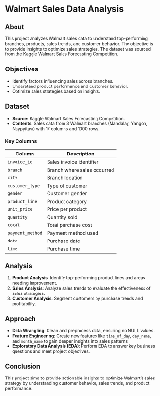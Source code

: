 # Walmart Sales Data Analysis

## About
This project analyzes Walmart sales data to understand top-performing branches, products, sales trends, and customer behavior. The objective is to provide insights to optimize sales strategies. The dataset was sourced from the Kaggle Walmart Sales Forecasting Competition.

## Objectives
- Identify factors influencing sales across branches.
- Understand product performance and customer behavior.
- Optimize sales strategies based on insights.

## Dataset
- **Source:** Kaggle Walmart Sales Forecasting Competition.
- **Contents:** Sales data from 3 Walmart branches (Mandalay, Yangon, Naypyitaw) with 17 columns and 1000 rows.
  
### Key Columns
| Column                 | Description                          |
|------------------------|--------------------------------------|
| `invoice_id`            | Sales invoice identifier             |
| `branch`                | Branch where sales occurred          |
| `city`                  | Branch location                      |
| `customer_type`         | Type of customer                     |
| `gender`                | Customer gender                      |
| `product_line`          | Product category                     |
| `unit_price`            | Price per product                    |
| `quantity`              | Quantity sold                        |
| `total`                 | Total purchase cost                  |
| `payment_method`        | Payment method used                  |
| `date`                  | Purchase date                        |
| `time`                  | Purchase time                        |

## Analysis
1. **Product Analysis**: Identify top-performing product lines and areas needing improvement.
2. **Sales Analysis**: Analyze sales trends to evaluate the effectiveness of sales strategies.
3. **Customer Analysis**: Segment customers by purchase trends and profitability.

## Approach
- **Data Wrangling**: Clean and preprocess data, ensuring no NULL values.
- **Feature Engineering**: Create new features like `time_of_day`, `day_name`, and `month_name` to gain deeper insights into sales patterns.
- **Exploratory Data Analysis (EDA)**: Perform EDA to answer key business questions and meet project objectives.

## Conclusion
This project aims to provide actionable insights to optimize Walmart’s sales strategy by understanding customer behavior, sales trends, and product performance.
